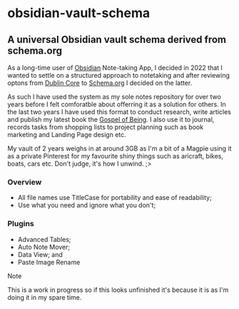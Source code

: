 # obsidian-vault-schema
## A universal Obsidian vault schema derived from schema.org

As a long-time user of [Obsidian](https://obsidian.md) Note-taking App, I decided in 2022 that I wanted to settle on a structured approach to notetaking and after reviewing optons from [Dublin Core](https://www.dublincore.org) to [Schema.org](https://schema.org) I decided on the latter.

As such I have used the system as my sole notes repository for over two years before I felt comforatble about offerring it as a solution for others. In the last two years I have used this format to conduct research, write articles and publish my latest book the [Gospel of Being](https://www.johnmackay.net/gospel-of-being.htm). I also use it to journal, records tasks from shopping lists to project planning such as book marketing and Landing Page design etc.

My vault of 2 years weighs in at around 3GB as I'm a bit of a Magpie using it as a private Pinterest for my favourite shiny things such as aricraft, bikes, boats, cars etc. Don't judge, it's how I unwind. ;>

### Overview
- All file names use TitleCase for portability and ease of readability;
- Use what you need and ignore what you don't;

### Plugins
- Advanced Tables;
- Auto Note Mover;
- Data View; and
- Paste Image Rename

>[!Note]
>This is a work in progress so if this looks unfinished it's because it is as I'm doing it in my spare time.
